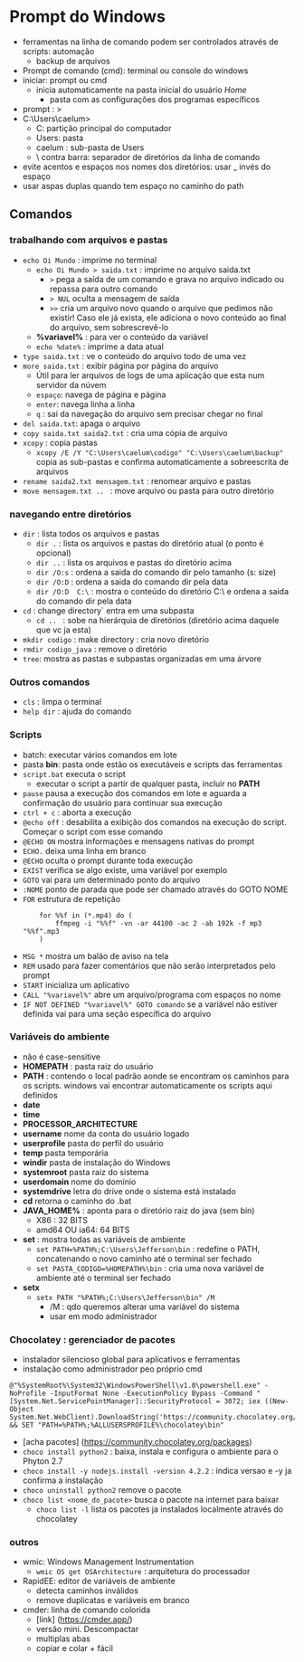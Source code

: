 # Prompt do Windows

- ferramentas na linha de comando podem ser controlados através de scripts: automação
	- backup de arquivos
- Prompt de comando (cmd):  terminal ou console do windows
- iniciar: prompt ou cmd
	- inicia automaticamente na pasta inicial do usuário *Home* 
		- pasta com as configurações dos programas específicos
- prompt : > 
- C:\Users\caelum>
	- C: partição principal do computador
	- Users: pasta
	- caelum : sub-pasta de Users
	- \ contra barra: separador de diretórios da linha de comando
- evite acentos e espaços nos nomes dos diretórios: usar _ invés do espaço
- usar aspas duplas quando tem espaço no caminho do path

## Comandos

### trabalhando com arquivos e pastas

- `echo Oi Mundo` : imprime no terminal
	- `echo Oi Mundo > saida.txt` : imprime no arquivo saida.txt
		- `>` pega a saída de um comando e grava no arquivo indicado ou repassa para outro comando
		- `> NUL` oculta a mensagem de saída
		- `>>` cria um arquivo novo quando o arquivo que pedimos não existir! Caso ele já exista, ele adiciona o novo conteúdo ao final do arquivo, sem sobrescrevê-lo
	- **%variavel%** : para ver o conteúdo da variável
	- `echo %date%` : imprime a data atual
- `type saida.txt` : ve o conteúdo do arquivo todo de uma vez
- `more saida.txt` : exibir página por página do arquivo
	- Útil para ler arquivos de logs de uma aplicação que esta num servidor da núvem
	- `espaço`: navega de página e página
	- `enter`: navega linha a linha
	- `q` : sai da navegação do arquivo sem precisar chegar no final
- `del saida.txt`: apaga o arquivo
- `copy saida.txt saida2.txt` : cria uma cópia de arquivo
- `xcopy` : copia pastas
	- `xcopy /E /Y "C:\Users\caelum\codigo" "C:\Users\caelum\backup"` copia as sub-pastas e confirma automaticamente a sobreescrita de arquivos
- `rename saida2.txt mensagem.txt` : renomear arquivo e pastas
- `move mensagem.txt .. ` : move arquivo ou pasta para outro diretório

### navegando entre diretórios

- `dir` : lista todos os arquivos e pastas
	- `dir .` : lista os arquivos e pastas do diretório atual (o ponto é opcional)
	- `dir ..` : lista os arquivos e pastas do diretório acima
	- `dir /O:s` : ordena a saida do comando dir pelo tamanho (s: size)
	- `dir /O:D` : ordena a saida do comando dir pela data
	- `dir /O:D  C:\` : mostra o conteúdo do diretório C:\ e ordena a saida do comando dir pela data	
- `cd` : change directory` entra em uma subpasta
	- `cd .. ` : sobe na hierárquia de diretórios (diretório acima daquele que vc ja esta)
- `mkdir codigo` : make directory : cria novo diretório
- `rmdir codigo_java` : remove o diretório
- `tree`: mostra as pastas e subpastas organizadas em uma árvore

### Outros comandos

- `cls` : limpa o terminal
- `help dir` : ajuda do comando

### Scripts
- batch: executar vários comandos em lote
- pasta **bin**: pasta onde estão os executáveis e scripts das ferramentas
- `script.bat` executa o script
	- executar o script a partir de qualquer pasta, incluir no **PATH**
- `pause` pausa a execução dos comandos em lote e aguarda a confirmação do usuário para continuar sua execução
- `ctrl + c` : aborta a execução
- `@echo off` : desabilita a exibição dos comandos na execução do script. Começar o script com esse comando
- `@ECHO ON` mostra informações e mensagens nativas do prompt
- `ECHO.`  deixa uma linha em branco
- `@ECHO` oculta o prompt durante toda execução
- `EXIST` verifica se algo existe, uma variável por exemplo
- `GOTO` vai para um determinado ponto do arquivo
- `:NOME` ponto de parada que pode ser chamado através do GOTO NOME
- `FOR` estrutura de repetição
	```
		for %%f in (*.mp4) do (
			ffmpeg -i "%%f" -vn -ar 44100 -ac 2 -ab 192k -f mp3 "%%f".mp3
    	)
	```
- `MSG *` mostra um balão de aviso na tela
- `REM` usado para fazer comentários que não serão interpretados pelo prompt
- `START` inicializa um aplicativo
- `CALL "%variavel%"` abre um arquivo/programa com espaços no nome
- `IF NOT DEFINED "%variavel%" GOTO comando` se a variável não estiver definida vai para uma seção específica do arquivo

### Variáveis do ambiente 
- não é case-sensitive
- **HOMEPATH** : pasta raiz do usuário
- **PATH** : contendo o local padrão aonde se encontram os caminhos para os scripts. windows vai encontrar automaticamente os scripts aqui definidos
- **date**
- **time**
- **PROCESSOR_ARCHITECTURE**
- **username** nome da conta do usuário logado
- **userprofile** pasta do perfil do usuário
- **temp** pasta temporária
- **windir** pasta de instalação do Windows
- **systemroot** pasta raiz do sistema
- **userdomain** nome do domínio
- **systemdrive** letra do drive onde o sistema está instalado
- **cd** retorna o caminho do .bat
- **JAVA_HOME%** : aponta para o diretório raiz do java (sem bin)
	- X86 : 32 BITS
	- amd64 OU ia64: 64 BITS
- **set** : mostra todas as variáveis de ambiente
	- `set PATH=%PATH%;C:\Users\Jefferson\bin` : redefine o PATH, concatenando o novo caminho  até o terminal ser fechado
	- `set PASTA_CODIGO=%HOMEPATH%\bin` : cria uma nova variável de ambiente até o terminal ser fechado
- **setx**
	- `setx PATH "%PATH%;C:\Users\Jefferson\bin" /M`
		- /M : qdo queremos alterar uma variável do sistema
		- usar em modo administrador

### Chocolatey : gerenciador de pacotes
- instalador silencioso global para aplicativos e ferramentas
- instalação como administrador peo próprio cmd
```
@"%SystemRoot%\System32\WindowsPowerShell\v1.0\powershell.exe" -NoProfile -InputFormat None -ExecutionPolicy Bypass -Command "[System.Net.ServicePointManager]::SecurityProtocol = 3072; iex ((New-Object System.Net.WebClient).DownloadString('https://community.chocolatey.org/install.ps1'))" && SET "PATH=%PATH%;%ALLUSERSPROFILE%\chocolatey\bin"
```
- [acha pacotes] (https://community.chocolatey.org/packages)
- `choco install python2` : baixa, instala e configura o ambiente para o Phyton 2.7
- `choco install -y nodejs.install -version 4.2.2` : indica versao e -y ja confirma a instalação
- `choco uninstall python2` remove o pacote
- `choco list <nome_do_pacote>` busca o pacote na internet para baixar
	- `choco list -l` lista os pacotes ja instalados localmente através do chocolatey

### outros
- wmic: Windows Management Instrumentation
	- `wmic OS get OSArchitecture` : arquitetura do processador
- RapidEE: editor de variáveis de ambiente
	- detecta caminhos inválidos
	- remove duplicatas e variáveis em branco
- cmder: linha de comando colorida
	- [link] (https://cmder.app/)
	- versão mini. Descompactar
	- multiplas abas
	- copiar e colar + fácil